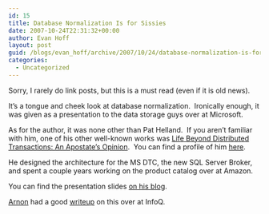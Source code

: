 ```yaml
---
id: 15
title: Database Normalization Is for Sissies
date: 2007-10-24T22:31:32+00:00
author: Evan Hoff
layout: post
guid: /blogs/evan_hoff/archive/2007/10/24/database-normalization-is-for-sissies.aspx
categories:
  - Uncategorized
---
```

Sorry, I rarely do link posts, but this is a must read (even if it is old news).

It&#8217;s a tongue and cheek look at database normalization.&nbsp; Ironically enough, it was given as a presentation to the data storage guys over at Microsoft.

As for the author, it was none other than Pat Helland.&nbsp; If you aren&#8217;t familiar with him, one of his other well-known works was <a href="http://www-db.cs.wisc.edu/cidr/cidr2007/papers/cidr07p15.pdf" target="_blank">Life Beyond Distributed Transactions: An Apostate&#8217;s Opinion</a>.&nbsp; You can find a profile of him <a href="http://msdn2.microsoft.com/en-us/arcjournal/bb735300.aspx" target="_blank">here</a>.&nbsp; 

He&nbsp;designed the architecture for the MS DTC, the new SQL Server Broker, and spent a couple years working on the product catalog over at Amazon.

You can find the presentation slides <a href="http://blogs.msdn.com/pathelland/archive/2007/07/23/normalization-is-for-sissies.aspx" target="_blank">on his blog</a>.

<a href="http://www.rgoarchitects.com/nblog/default.aspx" target="_blank">Arnon</a> had a good <a href="http://www.infoq.com/news/2007/08/denormalization" target="_blank">writeup</a> on this over at InfoQ.